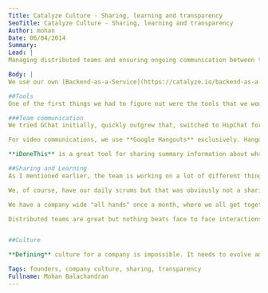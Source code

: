 ```yaml
---
Title: Catalyze Culture - Sharing, learning and transparency
SeoTitle: Catalyze Culture - Sharing, learning and transparency
Author: mohan
Date: 06/04/2014
Summary: 
Lead: |
Managing distributed teams and ensuring ongoing communication between them is hard. This is especially so at Catalyze since we have a *very* distributed team and two very distinct product offerings. The choice of allowing the development teams to be distributed was something that we thought about hard but felt that the challenges were well worth it because of the caliber of people that we could attract. However, communication and sharing was something that we felt we had to foster and encourage. Especially because we dogfood everything that we sell.

Body: |
We use our own [Backend-as-a-Service](https://catalyze.io/backend-as-a-service/) (BaaS) to build mobile apps and will be open sourcing a few of them shortly. We are in the process of moving our BaaS onto version 2.0 of our [Platform as a Service](https://catalyze.io/platform-as-a-service/) (PaaS). The PaaS v2.0 is something we're excited about as we're using Docker across the board and have figured out how to solve challenges around multi-container, multi-host linking and are progressing quickly down the path of toward a [zero-trust cloud](http://www.computerworld.com/s/article/9244959/Cloud_computing_2014_Moving_to_a_zero_trust_security_model). But that's a topic for another post. Overlaying the BaaS and the PaaS are [the security principles and policies](https://catalyze.io/compliance/) that govern our [HIPAA compliance](https://catalyze.io/hipaa/) (and shortly, HITRUST).

##Tools
One of the first things we had to figure out were the tools that we would be asking our guys to use. I'm not talking about development workflow tools but rather for communication and sharing.

###Team communication
We tried GChat initially, quickly outgrew that, switched to HipChat for a while but recently moved to **[Slack](https://slack.com/)** and couldn't be happier. The almost religious use of this tool (voluntary, not enforced) has also had the added benefit that our *internal* email traffic has dropped to almost zero. We also use [Slack integrations](https://slack.com/integrations) to connect up to GitHub, Zendesk etc.

For video communications, we use **Google Hangouts** exclusively. Hangouts does have some issues but has overall worked really well for us. We very quickly tried and dismissed Skype because it is very person-to-person centric and not team based. Hangouts allowed us to have some assurance that non Catalyze personnel could not join these calls unless explicitly allowed.

**iDoneThis** is a great tool for sharing summary information about what each of us got done during that day. Since it is email based, it's very easy to use. It is a great solution to providing us, as founders, visibility into all the threads and activities into the company and also provides us with a quick way to communicate sales and marketing progress. However, although we, as the founders are consistent with its use, overall usage of iDoneThis has been dropping ever since we implemented Slack and we're wondering whether we should further encourage the use of this tool or look at leveraging Slack somehow to provide similar transparency. Any suggestions / alternatives, please let us know in the comments below!

##Sharing and Learning
As I mentioned earlier, the team is working on a lot of different things - [healthcare data models](https://docs.catalyze.io/), [mobile SDKs](https://github.com/catalyzeio/catalyze-ios-sdk), [docker](http://docker.io), [OSSEC](http://www.ossec.net/) etc. and in different (but very small set) programming languages - python, [java](https://dropwizard.github.io/dropwizard/) and [go](http://golang.org/). So there is a lot for us to share and learn from each other.

We, of course, have our daily scrums but that was obviously not a sharing and learning forum. We tried weekly brown bags but realized based on feedback, that it was taking quite a bit of time away from the team. Turned out that although we had insisted that the demos were completely informal, our developers had pride in what they had accomplished and wanted to put the best face possible on it. So they would take the extra time to make it "pretty" - although there's only so much you can do to make a console pretty.

We have a company wide "all hands" once a month, where we all get together and share everything - income, expenses, prospects, successes, failures... This turned out to be the best possible forum. It's spaced far apart enough that more folks have more to share, they have time to prepare - although sometimes, we do have last minute volunteers. This has worked out really well for us and we intend to continue this.

Distributed teams are great but nothing beats face to face interactions. That is how friendships are built. We have board meetings every quarter and it is our intention to get the team together at that time as much as possible. This could become expensive but since we spend the majority of the day with each other, building these relationships is critical to our success. **Catalyze is nothing without its people** - we'd rather spend the money on this rather than some [random set of perks](http://www.nytimes.com/2013/06/20/fashion/the-calorie-packed-perk.html?pagewanted=all&_r=0).


##Culture

**Defining** culture for a company is impossible. It needs to evolve and just be part of everyday life. The problems that we have set out to solve are big but worthwhile, meaningful problems (healthcare, privacy, security) and these principles - transparency, sharing and learning - are a few  of things that we've put into place to make Catalyze into a place that we all *love* working at because as Jobs [said](http://news.stanford.edu/news/2005/june15/jobs-061505.html), "Your work is going to fill a large part of your life, and the only way to be truly satisfied is to do what you believe is great work. And the only way to do great work is to love what you do.".

Tags: founders, company culture, sharing, transparency
Fullname: Mohan Balachandran
---
```


